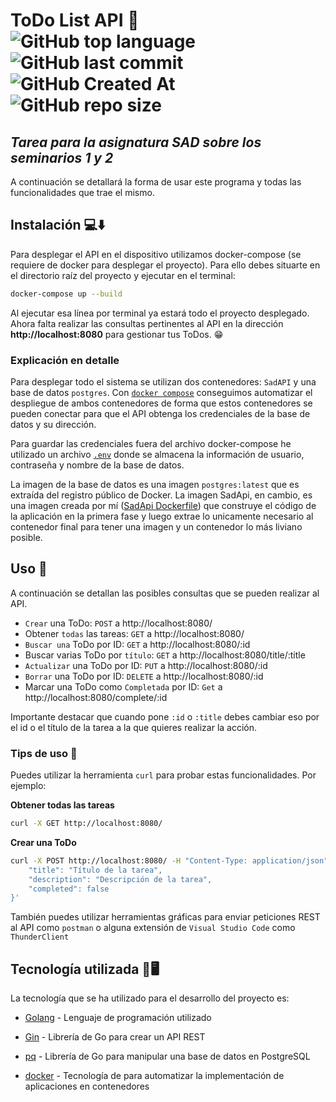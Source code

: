 # ToDo List API 📒 ![GitHub top language](https://img.shields.io/github/languages/top/alerone/SadAPI?color=%2377CDFF) ![GitHub last commit](https://img.shields.io/github/last-commit/alerone/SadAPI?color=%23bc0bbf) ![GitHub Created At](https://img.shields.io/github/created-at/alerone/SadAPI?color=%230dba69) ![GitHub repo size](https://img.shields.io/github/repo-size/alerone/SadAPI?color=%23390385)




## _Tarea para la asignatura SAD sobre los seminarios 1 y 2_

A continuación se detallará la forma de usar este programa y todas las funcionalidades que trae el mismo.

## Instalación 💻⬇️

Para desplegar el API en el dispositivo utilizamos docker-compose (se requiere de docker para desplegar el proyecto). Para ello debes situarte en el directorio raíz del proyecto y ejecutar en el terminal:

```bash
docker-compose up --build
```

Al ejecutar esa línea por terminal ya estará todo el proyecto desplegado. Ahora falta realizar las consultas pertinentes al API en la dirección **http://localhost:8080** para gestionar tus ToDos. 😁

### Explicación en detalle
Para desplegar todo el sistema se utilizan dos contenedores: `SadAPI` y una base de datos `postgres`. Con [`docker compose`](./docker-compose.yaml) conseguimos automatizar el despliegue de ambos contenedores de forma que estos contenedores se pueden conectar para que el API obtenga los credenciales de la base de datos y su dirección.

Para guardar las credenciales fuera del archivo docker-compose he utilizado un archivo [`.env`](./src/.env) donde se almacena la información de usuario, contraseña y nombre de la base de datos.

La imagen de la base de datos es una imagen `postgres:latest` que es extraída del registro público de Docker. La imagen SadApi, en cambio, es una imagen creada por mí ([SadApi Dockerfile](./src/Dockerfile)) que construye el código de la aplicación en la primera fase y luego extrae lo unicamente necesario al contenedor final para tener una imagen y un contenedor lo más liviano posible.

## Uso 🧠

A continuación se detallan las posibles consultas que se pueden realizar al API.

- `Crear` una ToDo: `POST` a http://localhost:8080/
- Obtener `todas` las tareas: `GET` a http://localhost:8080/
- `Buscar una` ToDo por ID: `GET` a http://localhost:8080/:id
- Buscar varias ToDo por `título`: `GET` a http://localhost:8080/title/:title
- `Actualizar` una ToDo por ID: `PUT` a http://localhost:8080/:id
- `Borrar` una ToDo por ID: `DELETE` a http://localhost:8080/:id
- Marcar una ToDo como `Completada` por ID: `Get` a http://localhost:8080/complete/:id

Importante destacar que cuando pone `:id` o `:title` debes cambiar eso por el id o el título de la tarea a la que quieres realizar la acción.

### Tips de uso 📓
Puedes utilizar la herramienta `curl` para probar estas funcionalidades. Por ejemplo:

**Obtener todas las tareas**
```bash
curl -X GET http://localhost:8080/
```
**Crear una ToDo**
```bash
curl -X POST http://localhost:8080/ -H "Content-Type: application/json" -d '{
    "title": "Título de la tarea",
    "description": "Descripción de la tarea",
    "completed": false
}'
```

También puedes utilizar herramientas gráficas para enviar peticiones REST al API como `postman` o alguna extensión de `Visual Studio Code` como `ThunderClient`


## Tecnología utilizada 🤖🖥️

La tecnología que se ha utilizado para el desarrollo del proyecto es:

- [Golang](https://go.dev/) - Lenguaje de programación utilizado

- [Gin](github.com/gin-gonic/gin) - Librería de Go para crear un API REST

- [pq](github.com/lib/pq) - Librería de Go para manipular una base de datos en PostgreSQL

- [docker](https://www.docker.com/) - Tecnología de para automatizar la implementación de aplicaciones en contenedores

